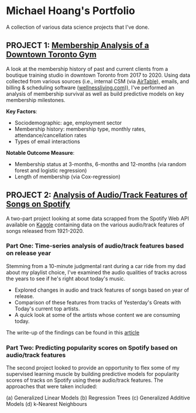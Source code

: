 # Michael Hoang's Portfolio 

A collection of various data science projects that I've done. 


## PROJECT 1: [Membership Analysis of a Downtown Toronto Gym](https://github.com/Vibe1990/Bang_Membership_Analysis)

A look at the membership history of past and current clients from a boutique training studio in downtown Toronto from 2017 to 2020.  Using data collected from various sources (i.e., internal CSM (via [AirTable](www.airtable.com)), emails, and billing & scheduling software ([wellnessliving.com](www.wellnessliving.com))), I've performed an analysis of  membership survival as well as build predictive models on key membership milestones.  

**Key Factors**: 
    
   * Sociodemographic: age, employment sector
   * Membership history: membership type, monthly rates, attendance/cancellation rates 
   * Types of email interactions

**Notable Outcome Measure**:
    
   * Membership status at 3-months, 6-months and 12-months (via random forest and logistic regression)
   * Length of membership (via Cox-regression)



## PROJECT 2: [Analysis of Audio/Track Features of Songs on Spotify](https://github.com/Vibe1990/Spotify_Data_Analysis)

A two-part project looking at some data scrapped from the Spotify Web API available on [Kaggle](https://www.kaggle.com/yamaerenay/spotify-dataset-19212020-160k-tracks) containing data on the various audio/track features of songs released from 1921-2020.


### Part One: Time-series analysis of audio/track features based on release year 

Stemming from a 10-minute judgmental rant during a car ride from my dad about my playlist choice, I've examined the audio qualities of tracks across the years to see if he's right about today's music.

   * Explored changes in audio and track features of songs based on year of release.
   * Comparison of these features from tracks of Yesterday's Greats with Today's current top artists.
   * A quick look at some of the artists whose content we are consuming today.

The write-up of the findings can be found in this [article](https://community.dataquest.io/t/using-data-analysis-to-see-if-my-dad-is-right-about-today-s-music/551251/1)

### Part Two: Predicting popularity scores on Spotify based on audio/track features 

The second project looked to provide an opportunity to flex some of my supervised learning muscle by building predictive models for popularity scores of tracks on Spotify using these audio/track features.  The approaches that were taken included: 
   
   (a) Generalized Linear Models
   (b) Regression Trees
   (c) Generalized Additive Models 
   (d) k-Nearest Neighbours 
